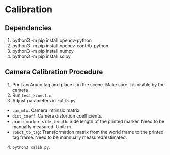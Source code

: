# Calibration
## Dependencies
1. python3 -m pip install opencv-python
2. python3 -m pip install opencv-contrib-python
3. python3 -m pip install numpy
4. python3 -m pip install scipy


## Camera Calibration Procedure
1. Print an Aruco tag and place it in the scene. Make sure it is visible by the camera.
2. Run `test_kinect.m`.
3. Adjust parameters in `calib.py`.
* `cam_mtx`: Camera intrinsic matrix.
* `dist_coeff`: Camera distortion coefficients.
* `aruco_marker_side_length`: Side length of the printed marker. Need to be manually measured. Unit: m.
* `robot_to_tag`: Transformation matrix from the world frame to the printed tag frame. Need to be mannually measured/estimated.
4. `python3 calib.py`.
